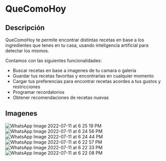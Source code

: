 # QueComoHoy

## Descripción
QueComoHoy te permite encontrar distintas recetas en base a los ingredientes que tenes en tu casa, usando inteligencia artificial para detectar los mismos.

Contamos con las siguientes funcionalidades:
* Buscar recetas en base a imagenes de tu camara o galeria
* Guardar tus recetas favoritas y encontrarlas en cualquier momento
* Cargar tus preferencias para encontrar recetas acordes a tus gustos y restricciones
* Programar recordatorios
* Obtener recomendaciones de recetas nuevas


## Imagenes


![WhatsApp Image 2022-07-11 at 6 25 19 PM](https://user-images.githubusercontent.com/21232834/178362803-4a609cc2-c58e-4d63-b42e-3300e4dd5578.jpeg)
![WhatsApp Image 2022-07-11 at 6 24 56 PM](https://user-images.githubusercontent.com/21232834/178362809-f171ccc9-fb8f-40c5-be46-9bb17014b4fb.jpeg)
![WhatsApp Image 2022-07-11 at 6 24 44 PM](https://user-images.githubusercontent.com/21232834/178362815-e0fc577f-adaf-40f3-9345-617e50dfbe87.jpeg)
![WhatsApp Image 2022-07-11 at 6 22 57 PM](https://user-images.githubusercontent.com/21232834/178362818-aa373b40-29f8-4af0-8854-5b2f73b36d0a.jpeg)
![WhatsApp Image 2022-07-11 at 6 22 33 PM](https://user-images.githubusercontent.com/21232834/178362820-732cad44-4234-494c-990b-77883c81aaaf.jpeg)
![WhatsApp Image 2022-07-11 at 6 22 08 PM](https://user-images.githubusercontent.com/21232834/178362824-e08b70c3-e11f-40a0-ba0a-81c7b5dfbdbd.jpeg)

